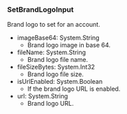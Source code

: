 ### SetBrandLogoInput
Brand logo to set for an account.

- imageBase64: System.String
  - Brand logo image in base 64.
- fileName: System.String
  - Brand logo file name.
- fileSizeBytes: System.Int32
  - Brand logo file size.
- isUrlEnabled: System.Boolean
  - If the brand logo URL is enabled.
- url: System.String
  - Brand logo URL.
